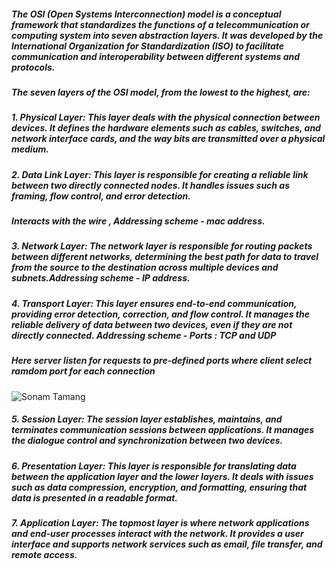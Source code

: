 
##### The OSI (Open Systems Interconnection) model is a conceptual framework that standardizes the functions of a telecommunication or computing system into seven abstraction layers. It was developed by the International Organization for Standardization (ISO) to facilitate communication and interoperability between different systems and protocols.

##### The seven layers of the OSI model, from the lowest to the highest, are:

##### 1. Physical Layer: This layer deals with the physical connection between devices. It defines the hardware elements such as cables, switches, and network interface cards, and the way bits are transmitted over a physical medium.

##### 2. Data Link Layer: This layer is responsible for creating a reliable link between two directly connected nodes. It handles issues such as framing, flow control, and error detection.
##### Interacts with the wire , Addressing scheme - mac address.

##### 3. Network Layer: The network layer is responsible for routing packets between different networks, determining the best path for data to travel from the source to the destination across multiple devices and subnets.Addressing scheme - IP address.

##### 4. Transport Layer: This layer ensures end-to-end communication, providing error detection, correction, and flow control. It manages the reliable delivery of data between two devices, even if they are not directly connected. Addressing scheme - Ports : TCP and UDP
##### Here server listen for requests to pre-defined ports where client select ramdom port for each connection

  <img src="https://res.cloudinary.com/dhul7jt2w/image/upload/v1706985244/Networking/Transport%20layer.png" alt="Sonam Tamang">



##### 5. Session Layer: The session layer establishes, maintains, and terminates communication sessions between applications. It manages the dialogue control and synchronization between two devices.

##### 6. Presentation Layer: This layer is responsible for translating data between the application layer and the lower layers. It deals with issues such as data compression, encryption, and formatting, ensuring that data is presented in a readable format.

##### 7. Application Layer: The topmost layer is where network applications and end-user processes interact with the network. It provides a user interface and supports network services such as email, file transfer, and remote access.
